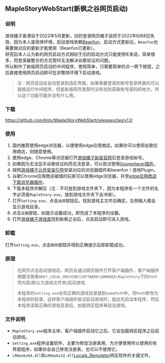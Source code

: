 ## MapleStoryWebStart(新枫之谷网页启动)

### 说明
游戏橘子香港站于2022年5月更新，旧的登录网页橘子说将于2022年6月8日失效，因为本人是简体环境，启动游戏依赖[Beanfun](https://github.com/pungin/Beanfun)，启动方式更新后，`Beanfun`也需要做对应的更新才能使用（Beanfun已更新）。  
研究后本人认为新的网页启动方式相较于旧的启动方式只能使用IE来说，简单很多，而登录器整合的方式暂时无法解决谷歌验证的问题。  
所以制作了新版网页启动的中间程序，使用简单，只需要简单的点一两下按钮，之后直接使用网页启动即可在非繁体环境下启动游戏。  
>注：网页启动会自动登录到选区界面，如果需要登录到账号登录界面的可以直接运行中间程序，但是新版网页我暂时没有找到获取账号密码的地方，所以这个功能可能并没有什么用。

### 下载
<https://github.com/lintx/MapleStoryWebStart/releases/tag/v1.0>

### 使用
1. 国内推荐使用edge浏览器，以便使用edge应用商店，如果你可以使用谷歌应用商店，则随意使用。
2. 使用edge、Chrome等浏览器打开[游戏橘子新版官网](https://bfweb.hk.beanfun.com/)后登录游戏帐号。
3. 如果因为无法显示谷歌验证码而无法登录，可以尝试使用[Gooreplacer插件](https://microsoftedge.microsoft.com/addons/detail/gooreplacer/cidbonnpjopamnhfjdgfcmjmlmehjnej?hl=zh-CN)。
4. 按照[游戏橘子元件安装引导](https://bfweb.hk.beanfun.com/bfevent/bf/webstart/index.html)安装对应的浏览器插件和beanfun！游戏Plugin。
5. 谷歌Chrome应用商店被墙的玩家可以使用edge浏览器，并至[edge应用商店下载浏览器插件](https://microsoftedge.microsoft.com/addons/detail/%E9%81%8A%E6%88%B2%E6%A9%98%E5%AD%90%E6%93%B4%E5%85%85%E5%85%83%E4%BB%B6/jglicoinfpfkfcoeahbcofiplegbflhh?hl=zh-CN)。
6. 下载本程序并解压（注：不可放到游戏文件夹下，因为本程序有一个文件的名字必须是`MapleStory.exe`，放到游戏文件夹下会冲突）。
7. 打开`Setting.exe`，点击`选择`按钮后，找到游戏主文件后确定，左侧输入框会显示游戏目录。
8. 点击`设置`按钮，如提示设置成功，即完成了本程序的设置。
9. 打开[游戏橘子游戏库](https://bfweb.hk.beanfun.com/game_zone/)找到新枫之谷后，点击启动即可进入游戏。

### 卸载
打开`Setting.exe`，点击`删除`按钮并得到正确提示后即卸载成功。

### 原理
> 在网页点击启动游戏后，网页会通过网页插件打开客户端插件，客户端插件根据注册表`HKEY_LOCAL_MACHINE\SOFTWARE\GAMANIA\MapleStory`下的`Path`项内容(默认为游戏文件夹)启动游戏.
> 
> 本程序的`Setting.exe`会将正确的游戏目录放到`GamePath`中，将`Path`修改为本程序的目录，这样客户端插件尝试启动游戏时，就会先启动本程序，然后本程序读取正确的游戏目录后，加载转区程序再启动游戏。

### 文件说明

- `MapleStory.exe`程序主体，客户端插件启动它之后，它会加载转区程序之后启动游戏。
- `Setting.exe`程序设置软件，主要为修改注册表用，为方便使用所以使用的有界面程序，如果你会自己修改注册表，也可以不使用它。
- `LRHookx64.dll`和`LRHookx32.dll`[Locale_Remulator](https://github.com/InWILL/Locale_Remulator)转区软件的关键文件。